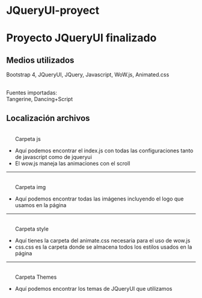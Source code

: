 # JQueryUI-proyect

<h1>Proyecto JQueryUI finalizado</h1>

<h2>Medios utilizados</h2>
<p>Bootstrap 4, JQueryUI, JQuery, Javascript, WoW.js, Animated.css</p>
<p><br>Fuentes importadas:</br> Tangerine, Dancing+Script </p>

<h2>Localización archivos</h2>
<ul><p><br>Carpeta js</br></p>
  <li>Aquí podemos encontrar el index.js con todas las configuraciones tanto de 
    javascript como de jqueryui</li>
  <li>El wow.js maneja las animaciones con el scroll</li>
</ul>
<hr>
<ul><p><br>Carpeta img</br></p>
  <li>Aquí podemos encontrar todas las imágenes incluyendo el logo que usamos en la página</li>
</ul>
 <hr>
<ul><p><br>Carpeta style</br></p>
  <li>Aquí tienes la carpeta del animate.css necesaria para el uso de wow.js</li>
  <li>css.css es la carpeta donde se almacena todos los estilos usados en la página</li>
</ul>
<hr>
<ul><p><br>Carpeta Themes</br></p>
  <li>Aquí podemos encontrar los temas de JQueryUI que utilizamos</li>
</ul>
